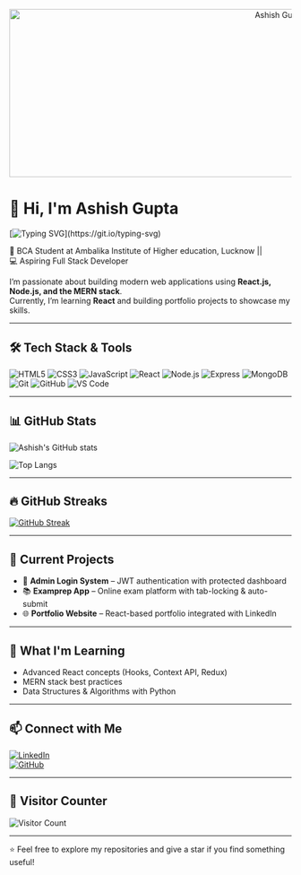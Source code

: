 <!-- Banner Image -->

<p align="center">
  <img 
    src="https://images.unsplash.com/photo-1542690969-5a2050285637?q=80&w=1170&auto=format&fit=crop&ixlib=rb-4.1.0&ixid=M3wxMjA3fDB8MHxwaG90by1wYWdlfHx8fGVufDB8fHx8fA%3D%3D" 
    alt="Ashish Gupta Banner" 
    height="300" width="1000"/>
</p>







# 👋 Hi, I'm Ashish Gupta  

[![Typing SVG](https://readme-typing-svg.herokuapp.com?font=Fira+Code&weight=500&size=24&pause=1000&color=00F700&width=500&lines=BCA+Student+%7C+Ambalika+Institute;Aspiring+Full+Stack+Developer;React+%7C+MERN+Stack+Learner;)](https://git.io/typing-svg)

🚀 BCA Student at Ambalika Institute of Higher education, Lucknow ||  
💻 Aspiring Full Stack Developer  

I’m passionate about building modern web applications using **React.js, Node.js, and the MERN stack**.  
Currently, I’m learning **React** and building portfolio projects to showcase my skills.  

---

## 🛠️ Tech Stack & Tools

![HTML5](https://img.shields.io/badge/HTML5-E34F26?style=for-the-badge&logo=html5&logoColor=white)
![CSS3](https://img.shields.io/badge/CSS3-1572B6?style=for-the-badge&logo=css3&logoColor=white)
![JavaScript](https://img.shields.io/badge/JavaScript-F7DF1E?style=for-the-badge&logo=javascript&logoColor=black)
![React](https://img.shields.io/badge/React-20232A?style=for-the-badge&logo=react&logoColor=61DAFB)
![Node.js](https://img.shields.io/badge/Node.js-339933?style=for-the-badge&logo=node-dot-js&logoColor=white)
![Express](https://img.shields.io/badge/Express-000000?style=for-the-badge&logo=express&logoColor=white)
![MongoDB](https://img.shields.io/badge/MongoDB-4EA94B?style=for-the-badge&logo=mongodb&logoColor=white)
![Git](https://img.shields.io/badge/Git-F05032?style=for-the-badge&logo=git&logoColor=white)
![GitHub](https://img.shields.io/badge/GitHub-181717?style=for-the-badge&logo=github&logoColor=white)
![VS Code](https://img.shields.io/badge/VSCode-007ACC?style=for-the-badge&logo=visual-studio-code&logoColor=white)

---

## 📊 GitHub Stats

![Ashish's GitHub stats](https://github-readme-stats.vercel.app/api?username=Ashish-gupta2006&show_icons=true&theme=radical)  

![Top Langs](https://github-readme-stats.vercel.app/api/top-langs/?username=Ashish-gupta2006&layout=compact&theme=tokyonight)  

---

## 🔥 GitHub Streaks

[![GitHub Streak](https://streak-stats.demolab.com?user=Ashish-gupta2006&theme=highcontrast&hide_border=true)](https://git.io/streak-stats)

---

## 📌 Current Projects
- 🔐 **Admin Login System** – JWT authentication with protected dashboard  
- 📚 **Examprep App** – Online exam platform with tab-locking & auto-submit  
- 🌐 **Portfolio Website** – React-based portfolio integrated with LinkedIn  

---

## 🌱 What I'm Learning
- Advanced React concepts (Hooks, Context API, Redux)  
- MERN stack best practices  
- Data Structures & Algorithms with Python  

---

## 📫 Connect with Me
[![LinkedIn](https://img.shields.io/badge/LinkedIn-blue?style=for-the-badge&logo=linkedin)](https://www.linkedin.com/in/ashish-gupta2006)  
[![GitHub](https://img.shields.io/badge/GitHub-black?style=for-the-badge&logo=github)](https://github.com/Ashish-gupta2006)  

---

## 👀 Visitor Counter
![Visitor Count](https://komarev.com/ghpvc/?username=Ashish-gupta2006&color=blue&style=for-the-badge)

---

⭐️ Feel free to explore my repositories and give a star if you find something useful!

